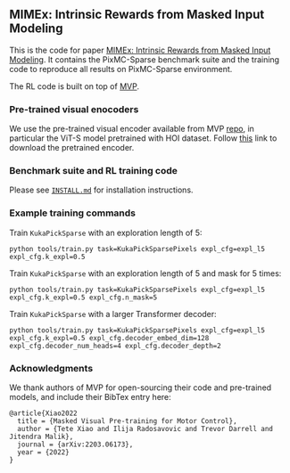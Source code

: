 ## MIMEx: Intrinsic Rewards from Masked Input Modeling

This is the code for paper [MIMEx: Intrinsic Rewards from Masked Input Modeling](https://arxiv.org/abs/2305.08932). It contains the PixMC-Sparse benchmark suite and the training code to reproduce all results on PixMC-Sparse environment.

The RL code is built on top of [MVP](https://arxiv.org/abs/2203.06173).

### Pre-trained visual enocoders

We use the pre-trained visual encoder available from MVP [repo](https://github.com/ir413/mvp), in particular the ViT-S model pretrained with HOI dataset. Follow [this](https://www.dropbox.com/s/51fasmar8hjfpeh/mae_pretrain_hoi_vit_small.pth?dl=1) link to download the pretrained encoder.

### Benchmark suite and RL training code

Please see [`INSTALL.md`](INSTALL.md) for installation instructions.

### Example training commands

Train `KukaPickSparse` with an exploration length of 5:

```
python tools/train.py task=KukaPickSparsePixels expl_cfg=expl_l5 expl_cfg.k_expl=0.5
```

Train `KukaPickSparse` with an exploration length of 5 and mask for 5 times:

```
python tools/train.py task=KukaPickSparsePixels expl_cfg=expl_l5 expl_cfg.k_expl=0.5 expl_cfg.n_mask=5
```

Train `KukaPickSparse` with a larger Transformer decoder:

```
python tools/train.py task=KukaPickSparsePixels expl_cfg=expl_l5 expl_cfg.k_expl=0.5 expl_cfg.decoder_embed_dim=128 expl_cfg.decoder_num_heads=4 expl_cfg.decoder_depth=2
```

### Acknowledgments

We thank authors of MVP for open-sourcing their code and pre-trained models, and include their BibTex entry here:

```
@article{Xiao2022
  title = {Masked Visual Pre-training for Motor Control},
  author = {Tete Xiao and Ilija Radosavovic and Trevor Darrell and Jitendra Malik},
  journal = {arXiv:2203.06173},
  year = {2022}
}
```
